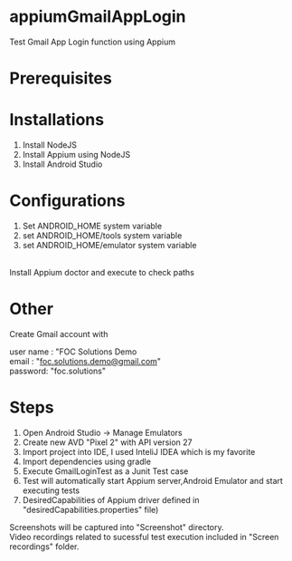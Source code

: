 # appiumGmailAppLogin
Test Gmail App Login function using Appium

# Prerequisites

# Installations
1. Install NodeJS
2. Install Appium using NodeJS
3. Install Android Studio

# Configurations
1. Set ANDROID_HOME system variable
2. set ANDROID_HOME/tools system variable
3. set ANDROID_HOME/emulator system variable

<br />
Install Appium doctor and execute to check paths

# Other
Create Gmail account with

user name : "FOC Solutions Demo
<br />
email  : "foc.solutions.demo@gmail.com"
<br />
password: "foc.solutions"

# Steps
1. Open Android Studio -> Manage Emulators 
2. Create new AVD "Pixel 2" with API version 27
3. Import project into IDE, I used InteliJ IDEA which is my favorite
4. Import dependencies using gradle
5. Execute GmailLoginTest as a Junit Test case
6. Test will automatically start Appium server,Android Emulator and start executing tests
7. DesiredCapabilities of Appium driver defined in "desiredCapabilities.properties" file)

Screenshots will be captured into "Screenshot" directory.
<br />
Video recordings related to sucessful test execution included in "Screen recordings" folder.


